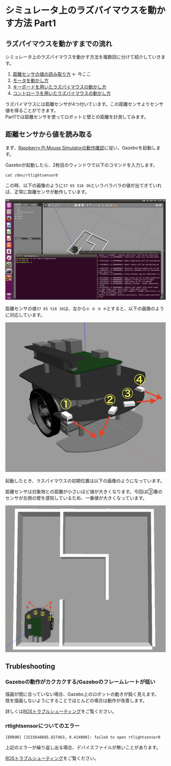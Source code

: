 # シミュレータ上のラズパイマウスを動かす方法 Part1

## ラズパイマウスを動かすまでの流れ

シミュレータ上のラズパイマウスを動かす方法を複数回に分けて紹介していきます。

1. [距離センサの値の読み取り方](how_to_control_raspimouse_on_sim_1.md) ← 今ここ
2. [モータを動かし方](how_to_control_raspimouse_on_sim_2.md)
3. [キーボードを用いたラズパイマウスの動かし方](how_to_control_raspimouse_on_sim_3.md)
4. [コントローラを用いたラズパイマウスの動かし方](how_to_control_raspimouse_on_sim_4.md)

ラズパイマウスには距離センサが4つ付いています。この距離センサよりセンサ値を得ることができます。  
Part1では距離センサを使ってロボットと壁との距離を計測してみます。

## 距離センサから値を読み取る

まず、[Raspberry Pi Mouse Simulatorの動作確認](../setup/how_to_use_raspimouse_sim.md)に従い、Gazeboを起動します。

Gazeboが起動したら、2枚目のウィンドウで以下のコマンドを入力します。

```text
cat /dev/rtlightsensor0
```

この時、以下の画像のように`37 65 516 36`というバラバラの値が出てきていれば、正常に距離センサが動作しています。 

![](../.gitbook/assets/cat_rtlightsensor0.png)

距離センサの値`37 65 516 36`は、左から`① ② ③ ④`とすると、以下の画像のように対応しています。

 

![](../.gitbook/assets/raspimouse_sim_lightsensors.png)

起動したとき、ラスパイマウスの初期位置は以下の画像のようになっています。

距離センサは対象物との距離が小さいほど値が大きくなります。今回は③番のセンサが左側の壁を感知しているため、一番値が大きくなっています。 

![](../.gitbook/assets/lightsensors_sample.png)

## Trubleshooting

### Gazeboの動作がカクカクする/Gazeboのフレームレートが低い

描画が間に合っていない場合、Gazebo上のロボットの動きが鈍く見えます。  
陰を描画しないようにすることでほとんどの場合は動作が改善します。

詳しくは[ROSトラブルシューティング](../troubleshooting.md#gazebonogakakukakusurugazebonofurmurtogai)をご覧ください。

### rtlightsensorについてのエラー

```text
[ERROR] [1515648685.827463, 0.414000]: failed to open rtlightsensor0
```

上記のエラーが繰り返し出る場合、デバイスファイルが無いことがあります。

[ROSトラブルシューティング](../troubleshooting.md#rtlightsensornitsuitenoergaru)をご覧ください。

